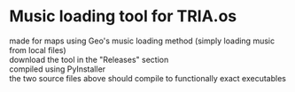 # Music loading tool for TRIA.os
made for maps using Geo's music loading method (simply loading music from local files)\
download the tool in the "Releases" section\
compiled using PyInstaller\
the two source files above should compile to functionally exact executables
